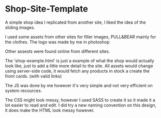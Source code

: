 # Shop-Site-Template
 
A simple shop idea I replicated from another site, I liked the idea of the sliding images.

I used some assets from other sites for filler images, PULL&BEAR mainly for the clothes.
The logo was made by me in photoshop

Other assests were found online from different sites.

The 'shop-example.html' is just a example of what the shop would actually look like, just to add a little more detail to the site.
All assets would change using server-side code, it would fetch any products in stock a create the front cards. (with valid links)

The JS was done by me however it's very simple and not very efficient on system recources.

The CSS might look messy, however I used SASS to create it so it made it a lot easier to read and edit.
I did try a new naming convention on this design, it does make the HTML look messy however.
